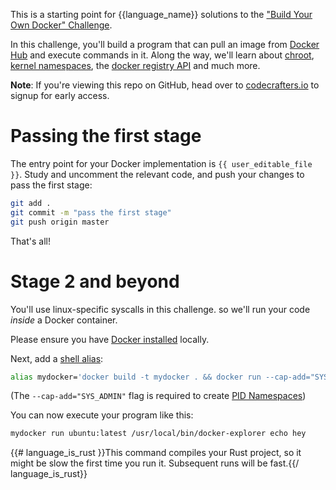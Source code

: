 This is a starting point for {{language_name}} solutions to the
["Build Your Own Docker" Challenge](https://codecrafters.io/challenges/docker).

In this challenge, you'll build a program that can pull an image from [Docker
Hub](https://hub.docker.com/) and execute commands in it. Along the way, we'll
learn about [chroot](https://en.wikipedia.org/wiki/Chroot), [kernel
namespaces](https://en.wikipedia.org/wiki/Linux_namespaces), the [docker
registry API](https://docs.docker.com/registry/spec/api/) and much more.

**Note**: If you're viewing this repo on GitHub, head over to
[codecrafters.io](https://codecrafters.io) to signup for early access.

# Passing the first stage

The entry point for your Docker implementation is `{{ user_editable_file }}`. 
Study and uncomment the relevant code, and push your changes to pass the first stage:

``` sh
git add . 
git commit -m "pass the first stage"
git push origin master
```

That's all!

# Stage 2 and beyond

You'll use linux-specific syscalls in this challenge. so we'll run
your code _inside_ a Docker container. 

Please ensure you have 
[Docker installed](https://docs.docker.com/get-docker/) locally.

Next, add a [shell alias](https://shapeshed.com/unix-alias/):

``` sh
alias mydocker='docker build -t mydocker . && docker run --cap-add="SYS_ADMIN" mydocker'
```

(The `--cap-add="SYS_ADMIN"` flag is required to create [PID Namespaces](https://man7.org/linux/man-pages/man7/pid_namespaces.7.html))

You can now execute your program like this:

```sh
mydocker run ubuntu:latest /usr/local/bin/docker-explorer echo hey
```

{{# language_is_rust }}This command compiles your
Rust project, so it might be slow the first time you run it. Subsequent runs
will be fast.{{/ language_is_rust}}

